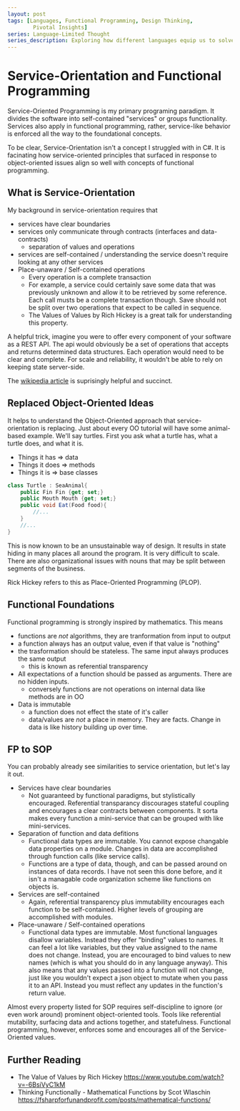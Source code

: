 ```yaml
---
layout: post
tags: [Languages, Functional Programming, Design Thinking,
        Pivotal Insights]
series: Language-Limited Thought
series_description: Exploring how different languages equip us to solve different design problems
---
```


# Service-Orientation and Functional Programming

Service-Oriented Programming is my primary programing paradigm. It divides the software into self-contained "services" or groups functionality. Services also apply in functional programming, rather, service-like behavior is enforced all the way to the foundational concepts.

To be clear, Service-Orientation isn't a concept I struggled with in C#. It is facinating how service-oriented principles that surfaced in response to object-oriented issues align so well with concepts of functional programming.

## What is Service-Orientation
My background in service-orientation requires that
 - services have clear boundaries
 - services only communicate through contracts (interfaces and data-contracts)
   - separation of values and operations 
 - services are self-contained / understanding the service doesn't require looking at any other services
 - Place-unaware / Self-contained operations
   - Every operation is a complete transaction
   - For example, a service could certainly save some data that was previously unknown and allow it to be retrieved by some reference. Each call musts be a complete transaction though. Save should not be split over two operations that expect to be called in sequence.
   - The Values of Values by Rich Hickey is a great talk for understanding this property.

A helpful trick, imagine you were to offer every component of your software as a REST API.  The api would obviously be a set of operations that accepts and returns determined data structures. Each operation would need to be clear and complete. For scale and reliability, it wouldn't be able to rely on keeping state server-side.

The [wikipedia article](https://en.wikipedia.org/wiki/Service-orientation) is suprisingly helpful and succinct.

## Replaced Object-Oriented Ideas
It helps to understand the Object-Oriented approach that service-orientation is replacing. Just about every OO tutorial will have some animal-based example. We'll say turtles. First you ask what a turtle has, what a turtle does, and what it is. 
 - Things it has => data
 - Things it does => methods
 - Things it is => base classes

```cs
class Turtle : SeaAnimal{
    public Fin Fin {get; set;}
    public Mouth Mouth {get; set;} 
    public void Eat(Food food){ 
        //...
    } 
    //...
}
```

This is now known to be an unsustainable way of design. It results in state hiding in many places all around the program. It is very difficult to scale. There are also organizational issues with nouns that may be split between segments of the business.

Rick Hickey refers to this as Place-Oriented Programming (PLOP). 

## Functional Foundations

Functional programming is strongly inspired by mathematics. This means
- functions are *not* algorithms, they are tranformation from input to output
- a function always has an output value, even if that value is "nothing"
- the trasformation should be stateless. The same input always produces the same output
  - this is known as referential transparency
- All expectations of a function should be passed as arguments. There are no hidden inputs.
  - conversely functions are not operations on internal data like methods are in OO
- Data is immutable
  - a function does not effect the state of it's caller 
  - data/values are *not* a place in memory. They are facts. Change in data is like history building up over time.


## FP to SOP
You can probably already see similarities to service orientation, but let's lay it out.
- Services have clear boundaries
    - Not guaranteed by functional paradigms, but stylistically encouraged. Referential transparancy discourages stateful coupling and encourages a clear contracts between components. It sorta makes every function a mini-service that can be grouped with like mini-services. 
- Separation of function and data defitions
    - Functional data types are immutable. You cannot expose changable data properties on a module. Changes in data are accomplished through function calls (like service calls).
    - Functions are a type of data, though, and can be passed around on instances of data records. I have not seen this done before, and it isn't a managable code organization scheme like functions on objects is.
- Services are self-contained
    - Again, referential transparency plus immutability encourages each function to be self-contained. Higher levels of grouping are accomplished with modules.
- Place-unaware / Self-contained operations
    - Functional data types are immutable. Most functional languages disallow variables. Instead they offer "binding" values to names. It can feel a lot like variables, but they value assigned to the name does not change. Instead, you are encouraged to bind values to new names (which is what you should do in any language anyway). This also means that any values passed into a function will not change, just like you wouldn't expect a json object to mutate when you pass it to an API. Instead you must reflect any updates in the function's return value.

Almost every property listed for SOP requires self-discipline to ignore (or even work around) prominent object-oriented tools. Tools like referential mutability, surfacing data and actions together, and statefulness. Functional programming, however, enforces some and encourages all of the Service-Oriented values.

## Further Reading
- The Value of Values by Rich Hickey https://www.youtube.com/watch?v=-6BsiVyC1kM
- Thinking Functionally - Mathematical Functions by Scot Wlaschin https://fsharpforfunandprofit.com/posts/mathematical-functions/